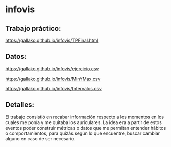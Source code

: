 # infovis
## Trabajo práctico:
https://gallako.github.io/infovis/TPFinal.html
## Datos:
https://gallako.github.io/infovis/ejercicio.csv

https://gallako.github.io/infovis/MinYMax.csv

https://gallako.github.io/infovis/Intervalos.csv

## Detalles:

El trabajo consistió en recabar información respecto a los momentos en los cuales me ponía y me quitaba los auriculares. La idea era a partir de estos eventos poder construir métricas o datos que me permitan entender hábitos o comportamientos, para quizás según lo que encuentre, buscar cambiar alguno en caso de ser necesario.
